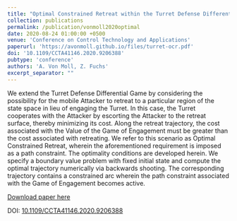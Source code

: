 ```yaml
---
title: "Optimal Constrained Retreat within the Turret Defense Differential Game"
collection: publications
permalink: /publication/vonmoll2020optimal
date: 2020-08-24 01:00:00 +0500
venue: 'Conference on Control Technology and Applications'
paperurl: 'https://avonmoll.github.io/files/turret-ocr.pdf'
doi: '10.1109/CCTA41146.2020.9206388'
pubtype: 'conference'
authors: 'A. Von Moll, Z. Fuchs'
excerpt_separator: ""
---
```

We extend the Turret Defense Differential Game by considering the possibility for the mobile Attacker to retreat to a particular region of the state space in lieu of engaging the Turret. In this case, the Turret cooperates with the Attacker by escorting the Attacker to the retreat surface, thereby minimizing its cost. Along the retreat trajectory, the cost associated with the Value of the Game of Engagement must be greater than the cost associated with retreating. We refer to this scenario as Optimal Constrained Retreat, wherein the aforementioned requirement is imposed as a path constraint. The optimality conditions are developed herein. We specify a boundary value problem with fixed initial state and compute the optimal trajectory numerically via backwards shooting. The corresponding trajectory contains a constrained arc wherein the path constraint associated with the Game of Engagement becomes active.

[Download paper here](https://avonmoll.github.io/files/turret-ocr.pdf)

DOI: [10.1109/CCTA41146.2020.9206388](https://doi.org/10.1109/CCTA41146.2020.9206388)